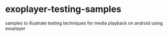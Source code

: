 # exoplayer-testing-samples
samples to illustrate testing techniques for media playback on android using exoplayer
